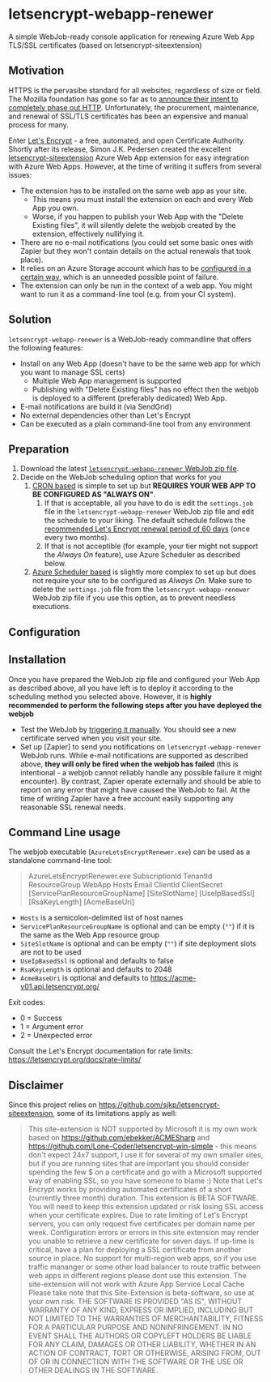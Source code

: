 # letsencrypt-webapp-renewer
A simple WebJob-ready console application for renewing Azure Web App TLS/SSL certificates (based on letsencrypt-siteextension)
## Motivation
HTTPS is the pervasibe standard for all websites, regardless of size or field. 
The Mozilla foundation has gone so far as to [announce their intent to completely phase out HTTP](https://blog.mozilla.org/security/2015/04/30/deprecating-non-secure-http/). 
Unfortunately, the procurement, maintenance, and renewal of SSL/TLS certificates has been an expensive and manual process for many.

Enter [Let's Encrypt](https://letsencrypt.org/) - a free, automated, and open Certificate Authority. Shortly after its release, Simon J.K. Pedersen created the excellent [letsencrypt-siteextension](https://github.com/sjkp/letsencrypt-siteextension) Azure Web App extension for easy integration with Azure Web Apps. However, at the time of writing it suffers from several issues:

- The extension has to be installed on the same web app as your site.
  - This means you must install the extension on each and every Web App you own.
  - Worse, if you happen to publish your Web App with the "Delete Existing files", it will silently delete the webjob created by the extension, effectively nullifying it.
- There are no e-mail notifications (you could set some basic ones with Zapier but they won't contain details on the actual renewals that took place).
- It relies on an Azure Storage account which has to be [configured in a certain way](https://github.com/sjkp/letsencrypt-siteextension/issues/148), which is an unneeded possible point of failure.
- The extension can only be run in the context of a web app. You might want to run it as a command-line tool (e.g. from your CI system).

## Solution
`letsencrypt-webapp-renewer` is a WebJob-ready commandline that offers the following features:
- Install on any Web App (doesn't have to be the same web app for which you want to manage SSL certs)
  - Multiple Web App management is supported
  - Publishing with "Delete Existing files" has no effect then the webjob is deployed to a different (preferably dedicated) Web App.
- E-mail notifications are build it (via SendGrid)
- No external dependencies other than Let's Encrypt
- Can be executed as a plain command-line tool from any environment

## Preparation
1. Download the latest [`letsencrypt-webapp-renewer` WebJob zip file](https://github.com/ohadschn/letsencrypt-webapp-renewer/releases).
2. Decide on the WebJob scheduling option that works for you
   1. [CRON based](https://docs.microsoft.com/en-us/azure/app-service-web/web-sites-create-web-jobs#CreateScheduledCRON) is simple to set up but **REQUIRES YOUR WEB APP TO BE CONFIGURED AS "ALWAYS ON"**.
      1. If that is acceptable, all you have to do is edit the `settings.job` file in the `letsencrypt-webapp-renewer` WebJob zip file and edit the schedule to your liking. The default schedule follows the [recommended Let's Encrypt renewal period of 60 days](https://letsencrypt.org/docs/faq/) (once every two months).
      1. If that is not acceptible (for example, your tier might not support the _Always On_ feature), use Azure Scheduler as described below.
   2. [Azure Scheduler based](https://docs.microsoft.com/en-us/azure/app-service-web/web-sites-create-web-jobs#CreateScheduled) is slightly more complex to set up but does not require your site to be configured as _Always On_. Make sure to delete the `settings.job` file from the `letsencrypt-webapp-renewer` WebJob zip file if you use this option, as to prevent needless executions.

## Configuration


## Installation
Once you have prepared the WebJob zip file and configured your Web App as described above, all you have left is to deploy it according to the scheduling method you selected above. However, it is **highly recommended to perform the following steps after you have deployed the webjob** 
- Test the WebJob by [triggering it manually](https://pragmaticdevs.wordpress.com/2016/10/24/triggering-azure-web-jobs-manually/). You should see a new certificate served when you visit your site.
- Set up [Zapier] to send you notifications on `letsencrypt-webapp-renewer` WebJob runs. While e-mail notifications are supported as described above, **they will only be fired when the webjob has failed** (this is intentional - a webjob cannot reliably handle any possible failure it might encounter). By contrast, Zapier operate externally and should be able to report on any error that might have caused the WebJob to fail. At the time of writing Zapier have a free account easily supporting any reasonable SSL renewal needs.
  
## Command Line usage
The webjob executable (`AzureLetsEncryptRenewer.exe`) can be used as a standalone command-line tool:

> AzureLetsEncryptRenewer.exe SubscriptionId TenantId ResourceGroup WebApp Hosts Email ClientId ClientSecret [ServicePlanResourceGroupName] [SiteSlotName] [UseIpBasedSsl] [RsaKeyLength] [AcmeBaseUri]

- `Hosts` is a semicolon-delimited list of host names
- `ServicePlanResourceGroupName` is optional and can be empty (`""`) if it is the same as the Web App resource group
- `SiteSlotName` is optional and can be empty (`""`) if site deployment slots are not to be used
- `UseIpBasedSsl` is optional and defaults to false
- `RsaKeyLength` is optional and defaults to 2048
- `AcmeBaseUri` is optional and defaults to https://acme-v01.api.letsencrypt.org/

Exit codes: 
- 0 = Success
- 1 = Argument error
- 2 = Unexpected error

Consult the Let's Encrypt documentation for rate limits: https://letsencrypt.org/docs/rate-limits/

## Disclaimer 
Since this project relies on https://github.com/sjkp/letsencrypt-siteextension, some of its limitations apply as well:
> This site-extension is NOT supported by Microsoft it is my own work based on https://github.com/ebekker/ACMESharp and https://github.com/Lone-Coder/letsencrypt-win-simple - this means don't expect 24x7 support, I use it for several of my own smaller sites, but if you are running sites that are important you should consider spending the few $ on a certificate and go with a Microsoft supported way of enabling SSL, so you have someone to blame :)
> Note that Let's Encrypt works by providing automated certificates of a short (currently three month) duration. This extension is BETA SOFTWARE. You will need to keep this extension updated or risk losing SSL access when your certificate expires.
> Due to rate limiting of Let's Encrypt servers, you can only request five certificates per domain name per week. Configuration errors or errors in this site extension may render you unable to retrieve a new certificate for seven days. If up-time is critical, have a plan for deploying a SSL certificate from another source in place.
> No support for multi-region web apps, so if you use traffic mananger or some other load balancer to route traffic between web apps in different regions please dont use this extension.
> The site-extension will not work with Azure App Service Local Cache
> Please take note that this Site-Extension is beta-software, so use at your own risk.
> THE SOFTWARE IS PROVIDED "AS IS", WITHOUT WARRANTY OF ANY KIND, EXPRESS OR IMPLIED, INCLUDING BUT NOT LIMITED TO THE WARRANTIES OF MERCHANTABILITY, FITNESS FOR A PARTICULAR PURPOSE AND NONINFRINGEMENT. IN NO EVENT SHALL THE AUTHORS OR COPYLEFT HOLDERS BE LIABLE FOR ANY CLAIM, DAMAGES OR OTHER LIABILITY, WHETHER IN AN ACTION OF CONTRACT, TORT OR OTHERWISE, ARISING FROM, OUT OF OR IN CONNECTION WITH THE SOFTWARE OR THE USE OR OTHER DEALINGS IN THE SOFTWARE.
